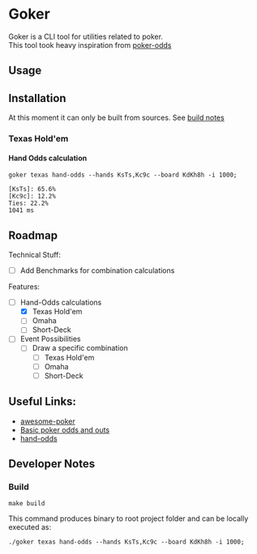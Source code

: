 # Goker

Goker is a CLI tool for utilities related to poker.  
This tool took heavy inspiration from [poker-odds](https://github.com/CookPete/poker-odds)

## Usage

## Installation

At this moment it can only be built from sources. See [build notes](#Build)

### Texas Hold'em

#### Hand Odds calculation

```shell
goker texas hand-odds --hands KsTs,Kc9c --board KdKh8h -i 1000; 
```

```
[KsTs]: 65.6%
[Kc9c]: 12.2%
Ties: 22.2%
1041 ms
```

## Roadmap

Technical Stuff:

- [ ] Add Benchmarks for combination calculations

Features:

- [ ] Hand-Odds calculations
    - [x] Texas Hold'em
    - [ ] Omaha
    - [ ] Short-Deck
- [ ] Event Possibilities
    - [ ] Draw a specific combination
        - [ ] Texas Hold'em
        - [ ] Omaha
        - [ ] Short-Deck

## Useful Links:

- [awesome-poker](https://github.com/apehex/awesome-poker/tree/master)
- [Basic poker odds and outs](https://www.cardplayer.com/poker-tools/odds-and-outs)
- [hand-odds](https://github.com/CookPete/poker-odds)

## Developer Notes

### Build

```
make build
```

This command produces binary to root project folder and can be locally executed as:

```shell
./goker texas hand-odds --hands KsTs,Kc9c --board KdKh8h -i 1000; 
```


